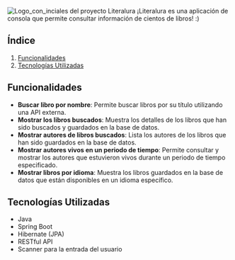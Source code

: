 
![Logo_con_inciales del proyecto Literalura](https://github.com/user-attachments/assets/bcc2891d-4c7f-4999-bbb6-f0b5dbf234b5)
¡Literalura es una aplicación de consola que permite consultar información de cientos de libros! :) 

<h2>Índice</h2>
 
1. [Funcionalidades](#funcionalidades)
2. [Tecnologías Utilizadas](#tecnologías-utilizadas)


## Funcionalidades

- **Buscar libro por nombre**: Permite buscar libros por su título utilizando una API externa.
- **Mostrar los libros buscados**: Muestra los detalles de los libros que han sido buscados y guardados en la base de datos.
- **Mostrar autores de libros buscados**: Lista los autores de los libros que han sido guardados en la base de datos.
- **Mostrar autores vivos en un periodo de tiempo**: Permite consultar y mostrar los autores que estuvieron vivos durante un periodo de tiempo especificado.
- **Mostrar libros por idioma**: Muestra los libros guardados en la base de datos que están disponibles en un idioma específico.

## Tecnologías Utilizadas

- Java
- Spring Boot
- Hibernate (JPA)
- RESTful API
- Scanner para la entrada del usuario




